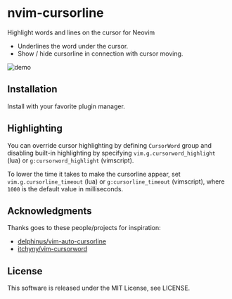 # nvim-cursorline

Highlight words and lines on the cursor for Neovim 

- Underlines the word under the cursor.
- Show / hide cursorline in connection with cursor moving.

![demo](https://user-images.githubusercontent.com/42740055/102508634-f4d26c80-40c8-11eb-90af-142a7a63837d.gif)

## Installation
Install with your favorite plugin manager.

## Highlighting
You can override cursor highlighting by defining `CursorWord` group and disabling built-in highlighting by specifying `vim.g.cursorword_highlight` (lua) or `g:cursorword_highlight` (vimscript).

To lower the time it takes to make the cursorline appear, set `vim.g.cursorline_timeout` (lua) or `g:cursorline_timeout` (vimscript), where `1000` is the default value in milliseconds.

## Acknowledgments
Thanks goes to these people/projects for inspiration:

- [delphinus/vim-auto-cursorline](https://github.com/delphinus/vim-auto-cursorline)
- [itchyny/vim-cursorword](https://github.com/itchyny/vim-cursorword)

## License
This software is released under the MIT License, see LICENSE.
